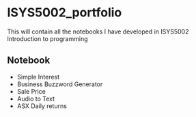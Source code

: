 # ISYS5002_portfolio
This will contain all the notebooks I have developed in ISYS5002 Introduction to programming

## Notebook

* Simple Interest
* Business Buzzword Generator
* Sale Price
* Audio to Text
* ASX Daily returns
